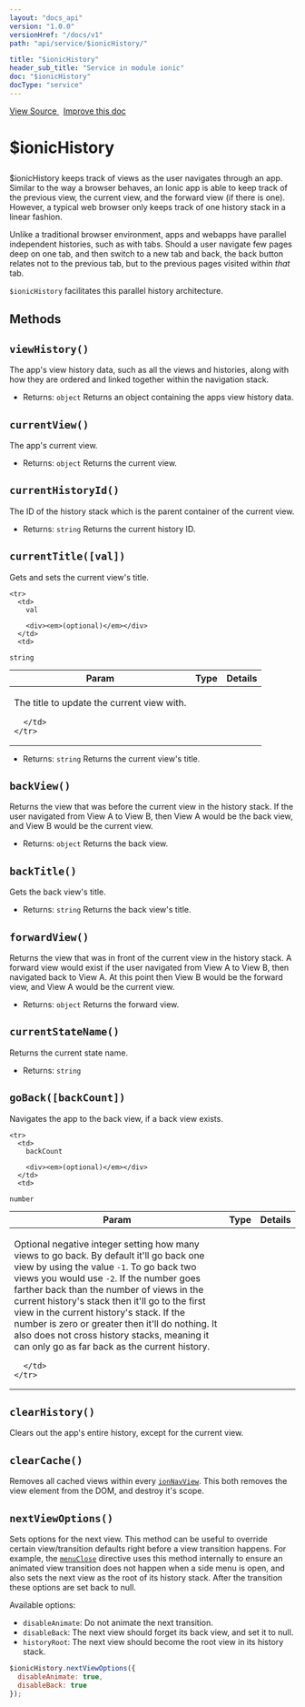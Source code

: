 ```yaml
---
layout: "docs_api"
version: "1.0.0"
versionHref: "/docs/v1"
path: "api/service/$ionicHistory/"

title: "$ionicHistory"
header_sub_title: "Service in module ionic"
doc: "$ionicHistory"
docType: "service"
---
```


<div class="improve-docs">
  <a href='http://github.com/driftyco/ionic/tree/1.x/js/angular/service/history.js#L1'>
    View Source
  </a>
  &nbsp;
  <a href='http://github.com/driftyco/ionic/edit/master/js/angular/service/history.js#L1'>
    Improve this doc
  </a>
</div>




<h1 class="api-title">

  $ionicHistory



</h1>





$ionicHistory keeps track of views as the user navigates through an app. Similar to the way a
browser behaves, an Ionic app is able to keep track of the previous view, the current view, and
the forward view (if there is one).  However, a typical web browser only keeps track of one
history stack in a linear fashion.

Unlike a traditional browser environment, apps and webapps have parallel independent histories,
such as with tabs. Should a user navigate few pages deep on one tab, and then switch to a new
tab and back, the back button relates not to the previous tab, but to the previous pages
visited within _that_ tab.

`$ionicHistory` facilitates this parallel history architecture.










  

  
## Methods

<div id="viewHistory"></div>
<h2>
  <code>viewHistory()</code>

</h2>

The app's view history data, such as all the views and histories, along
with how they are ordered and linked together within the navigation stack.






* Returns: 
  <code>object</code> Returns an object containing the apps view history data.




<div id="currentView"></div>
<h2>
  <code>currentView()</code>

</h2>

The app's current view.






* Returns: 
  <code>object</code> Returns the current view.




<div id="currentHistoryId"></div>
<h2>
  <code>currentHistoryId()</code>

</h2>

The ID of the history stack which is the parent container of the current view.






* Returns: 
  <code>string</code> Returns the current history ID.




<div id="currentTitle"></div>
<h2>
  <code>currentTitle([val])</code>

</h2>

Gets and sets the current view's title.



<table class="table" style="margin:0;">
  <thead>
    <tr>
      <th>Param</th>
      <th>Type</th>
      <th>Details</th>
    </tr>
  </thead>
  <tbody>
    
    <tr>
      <td>
        val
        
        <div><em>(optional)</em></div>
      </td>
      <td>
        
  <code>string</code>
      </td>
      <td>
        <p>The title to update the current view with.</p>

        
      </td>
    </tr>
    
  </tbody>
</table>






* Returns: 
  <code>string</code> Returns the current view's title.




<div id="backView"></div>
<h2>
  <code>backView()</code>

</h2>

Returns the view that was before the current view in the history stack.
If the user navigated from View A to View B, then View A would be the back view, and
View B would be the current view.






* Returns: 
  <code>object</code> Returns the back view.




<div id="backTitle"></div>
<h2>
  <code>backTitle()</code>

</h2>

Gets the back view's title.






* Returns: 
  <code>string</code> Returns the back view's title.




<div id="forwardView"></div>
<h2>
  <code>forwardView()</code>

</h2>

Returns the view that was in front of the current view in the history stack.
A forward view would exist if the user navigated from View A to View B, then
navigated back to View A. At this point then View B would be the forward view, and View
A would be the current view.






* Returns: 
  <code>object</code> Returns the forward view.




<div id="currentStateName"></div>
<h2>
  <code>currentStateName()</code>

</h2>

Returns the current state name.






* Returns: 
  <code>string</code> 




<div id="goBack"></div>
<h2>
  <code>goBack([backCount])</code>

</h2>

Navigates the app to the back view, if a back view exists.



<table class="table" style="margin:0;">
  <thead>
    <tr>
      <th>Param</th>
      <th>Type</th>
      <th>Details</th>
    </tr>
  </thead>
  <tbody>
    
    <tr>
      <td>
        backCount
        
        <div><em>(optional)</em></div>
      </td>
      <td>
        
  <code>number</code>
      </td>
      <td>
        <p>Optional negative integer setting how many views to go
back. By default it&#39;ll go back one view by using the value <code>-1</code>. To go back two
views you would use <code>-2</code>. If the number goes farther back than the number of views
in the current history&#39;s stack then it&#39;ll go to the first view in the current history&#39;s
stack. If the number is zero or greater then it&#39;ll do nothing. It also does not
cross history stacks, meaning it can only go as far back as the current history.</p>

        
      </td>
    </tr>
    
  </tbody>
</table>









<div id="clearHistory"></div>
<h2>
  <code>clearHistory()</code>

</h2>

Clears out the app's entire history, except for the current view.









<div id="clearCache"></div>
<h2>
  <code>clearCache()</code>

</h2>

Removes all cached views within every <a href="/docs/api/directive/ionNavView/"><code>ionNavView</code></a>.
This both removes the view element from the DOM, and destroy it's scope.









<div id="nextViewOptions"></div>
<h2>
  <code>nextViewOptions()</code>

</h2>

Sets options for the next view. This method can be useful to override
certain view/transition defaults right before a view transition happens. For example,
the <a href="/docs/api/directive/menuClose/"><code>menuClose</code></a> directive uses this method internally to ensure
an animated view transition does not happen when a side menu is open, and also sets
the next view as the root of its history stack. After the transition these options
are set back to null.

Available options:

* `disableAnimate`: Do not animate the next transition.
* `disableBack`: The next view should forget its back view, and set it to null.
* `historyRoot`: The next view should become the root view in its history stack.

```js
$ionicHistory.nextViewOptions({
  disableAnimate: true,
  disableBack: true
});
```








  
  






